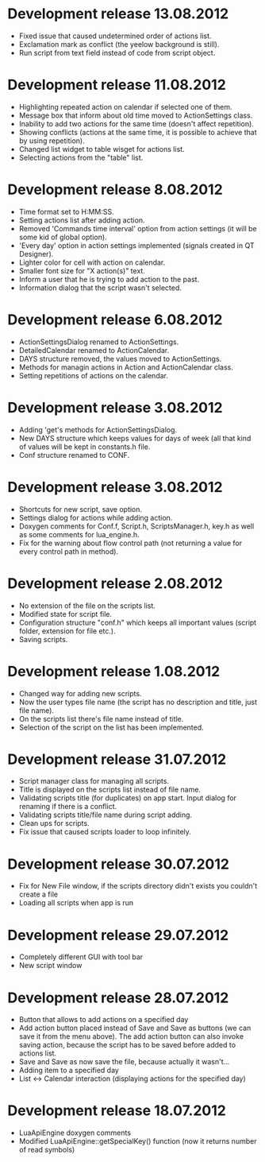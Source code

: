 Development release 13.08.2012
===================================================
- Fixed issue that caused undetermined order of actions list.
- Exclamation mark as conflict (the yeelow background is still).
- Run script from text field instead of code from script object.

Development release 11.08.2012
===================================================
- Highlighting repeated action on calendar if selected one of them.
- Message box that inform about old time moved to ActionSettings class.
- Inability to add two actions for the same time (doesn't affect repetition).
- Showing conflicts (actions at the same time, it is possible to achieve that by using repetition).
- Changed list widget to table wisget for actions list.
- Selecting actions from the "table" list.

Development release 8.08.2012
===================================================
- Time format set to H:MM:SS.
- Setting actions list after adding action.
- Removed 'Commands time interval' option from action settings (it will be some kid of global option).
- 'Every day' option in action settings implemented (signals created in QT Designer).
- Lighter color for cell with action on calendar.
- Smaller font size for "X action(s)" text.
- Inform a user that he is trying to add action to the past.
- Information dialog that the script wasn't selected.

Development release 6.08.2012
===================================================
- ActionSettingsDialog renamed to ActionSettings.
- DetailedCalendar renamed to ActionCalendar.
- DAYS structure removed, the values moved to ActionSettings.
- Methods for managin actions in Action and ActionCalendar class.
- Setting repetitions of actions on the calendar.

Development release 3.08.2012
===================================================
- Adding 'get's methods for ActionSettingsDialog.
- New DAYS structure which keeps values for days of week (all that kind of values will be kept in constants.h file.
- Conf structure renamed to CONF.

Development release 3.08.2012
===================================================
- Shortcuts for new script, save option.
- Settings dialog for actions while adding action.
- Doxygen comments for Conf.f, Script.h, ScriptsManager.h, key.h as well as some comments for lua_engine.h.
- Fix for the warning about flow control path (not returning a value for every control path in method).

Development release 2.08.2012
===================================================
- No extension of the file on the scripts list.
- Modified state for script file.
- Configuration structure "conf.h" which keeps all important values (script folder, extension for file etc.).
- Saving scripts.

Development release 1.08.2012
===================================================
- Changed way for adding new scripts.
- Now the user types file name (the script has no description and title, just file name).
- On the scripts list there's file name instead of title.
- Selection of the script on the list has been implemented.

Development release 31.07.2012
===================================================
- Script manager class for managing all scripts.
- Title is displayed on the scripts list instead of file name.
- Validating scripts title (for duplicates) on app start. Input dialog for renaming if there is a conflict.
- Validating scripts title/file name during script adding.
- Clean ups for scripts.
- Fix issue that caused scripts loader to loop infinitely.

Development release 30.07.2012
===================================================
- Fix for New File window, if the scripts directory didn't exists you couldn't create a file
- Loading all scripts when app is run

Development release 29.07.2012
===================================================
- Completely different GUI with tool bar
- New script window

Development release 28.07.2012
===================================================
- Button that allows to add actions on a specified day
- Add action button placed instead of Save and Save as buttons (we can save it from the menu above). The add action button can also invoke saving action, because the script has to be saved before added to actions list.
- Save and Save as now save the file, because actually it wasn't...
- Adding item to a specified day
- List <-> Calendar interaction (displaying actions for the specified day)

Development release 18.07.2012
===================================================
- LuaApiEngine doxygen comments
- Modified LuaApiEngine::getSpecialKey() function (now it returns number of read symbols)
